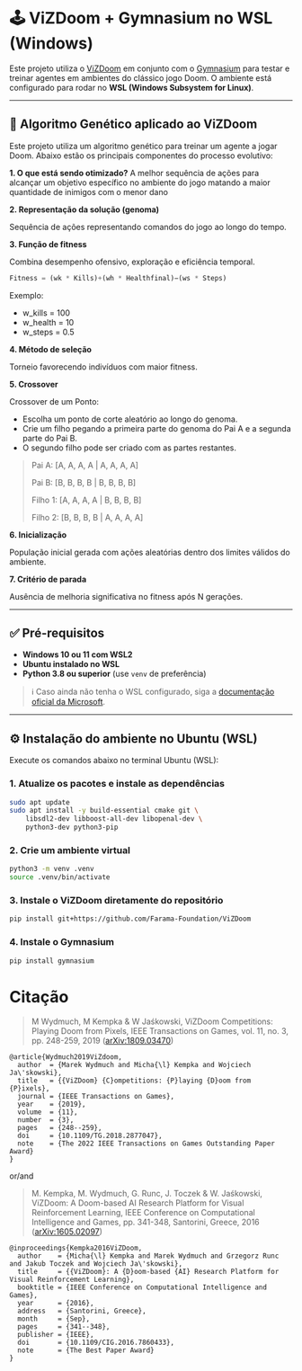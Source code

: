 # 🕹️ ViZDoom + Gymnasium no WSL (Windows)

Este projeto utiliza o [ViZDoom](https://vizdoom.farama.org/) em conjunto com o [Gymnasium](https://gymnasium.farama.org/) para testar e treinar agentes em ambientes do clássico jogo Doom. O ambiente está configurado para rodar no **WSL (Windows Subsystem for Linux)**.

---

## 🧬 Algoritmo Genético aplicado ao ViZDoom
Este projeto utiliza um algoritmo genético para treinar um agente a jogar Doom. Abaixo estão os principais componentes do processo evolutivo:

**1. O que está sendo otimizado?**
A melhor sequência de ações para alcançar um objetivo específico no ambiente do jogo matando a maior quantidade de inimigos com o menor dano

**2. Representação da solução (genoma)**

Sequência de ações representando comandos do jogo ao longo do tempo.

**3. Função de fitness**

Combina desempenho ofensivo, exploração e eficiência temporal.

```python
Fitness = (wk * Kills)+(wh * Healthfinal)−(ws * Steps)
```
Exemplo:
- w_kills = 100
- w_health = 10
- w_steps = 0.5

**4. Método de seleção**

Torneio favorecendo indivíduos com maior fitness.

**5. Crossover**

Crossover de um Ponto:

- Escolha um ponto de corte aleatório ao longo do genoma.
- Crie um filho pegando a primeira parte do genoma do Pai A e a segunda parte do Pai B.
- O segundo filho pode ser criado com as partes restantes.

> Pai A: [A, A, A, A | A, A, A, A]
> 
> Pai B: [B, B, B, B | B, B, B, B]
> 
> Filho 1: [A, A, A, A | B, B, B, B]
> 
> Filho 2: [B, B, B, B | A, A, A, A]

**6. Inicialização**

População inicial gerada com ações aleatórias dentro dos limites válidos do ambiente.

**7. Critério de parada**

Ausência de melhoria significativa no fitness após N gerações.

---

## ✅ Pré-requisitos

- **Windows 10 ou 11 com WSL2**
- **Ubuntu instalado no WSL**
- **Python 3.8 ou superior** (use `venv` de preferência)

> ℹ️ Caso ainda não tenha o WSL configurado, siga a [documentação oficial da Microsoft](https://learn.microsoft.com/windows/wsl/install).

---

## ⚙️ Instalação do ambiente no Ubuntu (WSL)

Execute os comandos abaixo no terminal Ubuntu (WSL):

### 1. Atualize os pacotes e instale as dependências

```bash
sudo apt update
sudo apt install -y build-essential cmake git \
    libsdl2-dev libboost-all-dev libopenal-dev \
    python3-dev python3-pip
```

### 2. Crie um ambiente virtual

```bash
python3 -m venv .venv
source .venv/bin/activate
```

### 3. Instale o ViZDoom diretamente do repositório

```bash
pip install git+https://github.com/Farama-Foundation/ViZDoom
```

### 4. Instale o Gymnasium

```bash
pip install gymnasium
```

# Citação

> M Wydmuch, M Kempka & W Jaśkowski, ViZDoom Competitions: Playing Doom from Pixels, IEEE Transactions on Games, vol. 11, no. 3, pp. 248-259, 2019
([arXiv:1809.03470](https://arxiv.org/abs/1809.03470))
```
@article{Wydmuch2019ViZdoom,
  author  = {Marek Wydmuch and Micha{\l} Kempka and Wojciech Ja\'skowski},
  title   = {{ViZDoom} {C}ompetitions: {P}laying {D}oom from {P}ixels},
  journal = {IEEE Transactions on Games},
  year    = {2019},
  volume  = {11},
  number  = {3},
  pages   = {248--259},
  doi     = {10.1109/TG.2018.2877047},
  note    = {The 2022 IEEE Transactions on Games Outstanding Paper Award}
}
```

or/and

> M. Kempka, M. Wydmuch, G. Runc, J. Toczek & W. Jaśkowski, ViZDoom: A Doom-based AI Research Platform for Visual Reinforcement Learning, IEEE Conference on Computational Intelligence and Games, pp. 341-348, Santorini, Greece, 2016	([arXiv:1605.02097](http://arxiv.org/abs/1605.02097))
```
@inproceedings{Kempka2016ViZDoom,
  author    = {Micha{\l} Kempka and Marek Wydmuch and Grzegorz Runc and Jakub Toczek and Wojciech Ja\'skowski},
  title     = {{ViZDoom}: A {D}oom-based {AI} Research Platform for Visual Reinforcement Learning},
  booktitle = {IEEE Conference on Computational Intelligence and Games},
  year      = {2016},
  address   = {Santorini, Greece},
  month     = {Sep},
  pages     = {341--348},
  publisher = {IEEE},
  doi       = {10.1109/CIG.2016.7860433},
  note      = {The Best Paper Award}
}
```